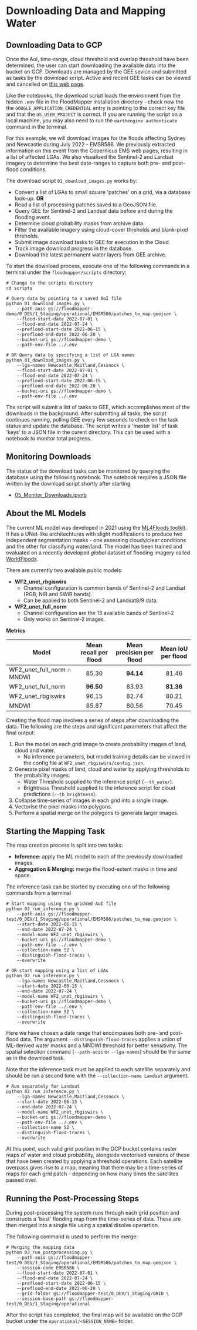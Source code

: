 # Downloading Data and Mapping Water


## Downloading Data to GCP

Once the AoI, time-range, cloud threshold and overlap threshold have
been determined, the user can start downloading the available data
into the bucket on GCP. Downloads are managed by the GEE sevice and
submitted as tasks by the download script. Active and recent GEE tasks
can be viewed and cancelled on [this web
page](https://code.earthengine.google.com/tasks).

Like the notebooks, the download script loads the environment from the
hidden ```.env``` file in the FloodMapper installation directory -
check now the the ```GOOGLE_APPLICATION_CREDENTIAL``` entry is
pointing to the correct key file and that the ```GS_USER_PROJECT``` is
correct. If you are running the script on a local machine, you may
also need to run the ```earthengine authenticate``` command in the
terminal.

For this example, we will download images for the floods affecting
Sydney and Newcastle during July 2022 - EMSR586. We previously
extracted information on this event from the Copernicus EMS web pages,
resulting in a list of affected LGAs. We also visualised the
Sentinel-2 and Landsat imagery to determine the best date-ranges to
capture both pre- and post-flood conditions.

The download script ```01_download_images.py``` works by:

 * Convert a list of LGAs to small square 'patches' on a grid, via
   a database look-up.
   **OR**
 * Read a list of processing patches saved to a GeoJSON file.
 * Query GEE for Sentinel-2 and Landsat data before and during the
   flooding event.
 * Determine cloud probability masks from archive data.
 * Filter the available imagery using cloud-cover threholds and
   blank-pixel threholds.
 * Submit image download tasks to GEE for execution in the Cloud.
 * Track image download progress in the database.
 * Download the latest permanent water layers from GEE archive.

To start the download process, execute one of the following commands
in a terminal under the ```floodmapper/scripts``` directory:

```
# Change to the scripts directory
cd scripts

# Query data by pointing to a saved AoI file
python 01_download_images.py \
    --path-aois gs://floodmapper-demo/0_DEV/1_Staging/operational/EMSR586/patches_to_map.geojson \
    --flood-start-date 2022-07-01 \
    --flood-end-date 2022-07-24 \
    --preflood-start-date 2022-06-15 \
    --preflood-end-date 2022-06-20 \
    --bucket-uri gs://floodmapper-demo \
    --path-env-file ../.env

# OR Query data by specifying a list of LGA names
python 01_download_images.py \
    --lga-names Newcastle,Maitland,Cessnock \
    --flood-start-date 2022-07-01 \
    --flood-end-date 2022-07-24 \
    --preflood-start-date 2022-06-15 \
    --preflood-end-date 2022-06-20 \
    --bucket-uri gs://floodmapper-demo \
    --path-env-file ../.env
```

The script will submit a list of tasks to GEE, which accomplishes most
of the downloads in the background. After submitting all tasks, the
script continues running, polling GEE every few seconds to check on the
task status and update the database. The script writes a 'master list'
of task 'keys' to a JSON file in the curent directory. This can be
used with a notebook to monitor total progress.


## Monitoring Downloads

The status of the download tasks can be monitored by querying the
database using the following notebook. The notebook requires a JSON
file written by the download script shortly after starting.

* [05_Monitor_Downloads.ipynb](05_Monitor_Downloads.ipynb)


## About the ML Models

The current ML model was developed in 2021 using the [ML4Floods
toolkit](https://github.com/spaceml-org/ml4floods). It has a UNet-like
architechtures with slight modifications to produce two independent
segmentation masks - one assessing cloudy/clear conditions and the
other for classifying water/land. The model has been trained and
evaluated on a recently developed *global* dataset of flooding imagery
called
[WorldFloods](https://www.nature.com/articles/s41598-021-86650-z/]).

There are currently two available public models:

* **WF2_unet_rbgiswirs**
  - Channel configuration is common bands of Sentinel-2 and Landsat (RGB,
    NIR and SWIR bands).
  - Can be applied to both Sentinel-2 and Landsat8/9 data.
* **WF2_unet_full_norm**
  - Channel configuration are the 13 available bands of Sentinel-2
  - Only works on Sentinel-2 images.

**Metrics**

| Model           | Mean recall per flood | Mean precision per flood | Mean IoU per flood |
|-----------------|:-----------------------:|:--------------------------:|:--------------------:|
| WF2_unet_full_norm ∩ MNDWI | 85.30                 | **94.14**        | 81.46              |
| WF2_unet_full_norm           | **96.50**     | 83.93                    | **81.36**              |
| WF2_unet_rbgiswirs      | 96.15                 | 82.74                    | 80.21              |
| MNDWI           | 85.87                 | 80.56                    | 70.45              |


Creating the flood map involves a series of steps after downloading
the data. The following are the steps and significant parameters that
affect the final output:

 1. Run the model on each grid image to create probability images of
    land, cloud and water.
    * No inference parameters, but model training details can be viewed
      in the config file at ```WF2_unet_rbgiswirs/config.json```.
 1. Generate pixel masks of land, cloud and water by applying
  thresholds to the probability images.
    * Water Threshold supplied to the inference script (```--th_water```).
    * Brightness Threshold supplied to the inference script for cloud
    predictions (```--th_brightness```).
 1. Collapse time-series of images in each grid into a single image.
 1. Vectorise the pixel masks into polygons.
 1. Perform a spatial merge on the polygons to generate larger images.


## Starting the Mapping Task

The map creation process is split into two tasks:

 * **Inference:** apply the ML model to each of the previously
    downloaded images.
 * **Aggregation & Merging:** merge the flood-extent masks in time and
     space.

The inference task can be started by executing one of the following
commands from a terminal


```
# Start mapping using the gridded AoI file
python 02_run_inference.py \
    --path-aois gs://floodmapper-test/0_DEV/1_Staging/operational/EMSR586/patches_to_map.geojson \
    --start-date 2022-06-15 \
    --end-date 2022-07-24 \
    --model-name WF2_unet_rbgiswirs \
    --bucket-uri gs://floodmapper-demo \
    --path-env-file ../.env \
    --collection-name S2 \
    --distinguish-flood-traces \
    --overwrite

# OR start mapping using a list of LGAs
python 02_run_inference.py \
    --lga-names Newcastle,Maitland,Cessnock \
    --start-date 2022-06-15 \
    --end-date 2022-07-24 \
    --model-name WF2_unet_rbgiswirs \
    --bucket-uri gs://floodmapper-demo \
    --path-env-file ../.env \
    --collection-name S2 \
    --distinguish-flood-traces \
    --overwrite
```

Here we have chosen a date range that encompases both pre- and
post-flood data. The argument ```--distinguish-flood-traces``` applies
a union of ML-derived water masks and a MNDWI threshold for better
sensitivity. The spatial selection command (```--path-aois``` or
```--lga-names```) should be the same as in the download task.

Note that the inference task must be applied to each
satellite separately and should be run a second time with the
```--collection-name Landsat``` argument.

```
# Run separately for Landsat
python 02_run_inference.py \
    --lga-names Newcastle,Maitland,Cessnock \
    --start-date 2022-06-15 \
    --end-date 2022-07-24 \
    --model-name WF2_unet_rbgiswirs \
    --bucket-uri gs://floodmapper-demo \
    --path-env-file ../.env \
    --collection-name S2 \
    --distinguish-flood-traces \
    --overwrite
```

At this point, each valid grid position in the GCP bucket contains
raster maps of water and cloud probability, alongside vectorised
versions of these that have been created by applying a threshold
operations. Each satellite overpass gives rise to a map, meaning that
there may be a time-series of maps for each grid patch - depending on
how many times the satellites passed over.


## Running the Post-Processing Steps

During post-processing the system runs through each grid position and
constructs a 'best' flooding map from the time-series of data. These
are then merged into a single file using a spatial disolve operartion.

The following command is used to perform the merge:

```
# Merging the mapping data
python 03_run_postprocessing.py \
    --path-aois gs://floodmapper-test/0_DEV/1_Staging/operational/EMSR586/patches_to_map.geojson \
    --session-code EMSR586 \
    --flood-start-date 2022-07-01 \
    --flood-end-date 2022-07-24 \
    --preflood-start-date 2022-06-15 \
    --preflood-end-date 2022-06-20 \
    --grid-folder gs://floodmapper-test/0_DEV/1_Staging/GRID \
    --session-base-path gs://floodmapper-test/0_DEV/1_Staging/operational
```

After the script has completed, the final map will be available on the
GCP bucket under the ```operational/<SESSION_NAME>``` folder.


